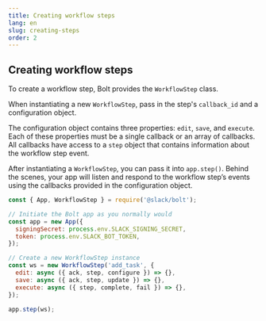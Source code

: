 ```yaml
---
title: Creating workflow steps
lang: en
slug: creating-steps
order: 2
---
```


## Creating workflow steps

To create a workflow step, Bolt provides the `WorkflowStep` class.

When instantiating a new `WorkflowStep`, pass in the step's `callback_id` and a configuration object.

The configuration object contains three properties: `edit`, `save`, and `execute`. Each of these properties must be a single callback or an array of callbacks. All callbacks have access to a `step` object that contains information about the workflow step event.

After instantiating a `WorkflowStep`, you can pass it into `app.step()`. Behind the scenes, your app will listen and respond to the workflow step’s events using the callbacks provided in the configuration object.

```javascript
const { App, WorkflowStep } = require('@slack/bolt');

// Initiate the Bolt app as you normally would
const app = new App({
  signingSecret: process.env.SLACK_SIGNING_SECRET,
  token: process.env.SLACK_BOT_TOKEN,
});

// Create a new WorkflowStep instance
const ws = new WorkflowStep('add_task', {
  edit: async ({ ack, step, configure }) => {},
  save: async ({ ack, step, update }) => {},
  execute: async ({ step, complete, fail }) => {},
});

app.step(ws);
```
